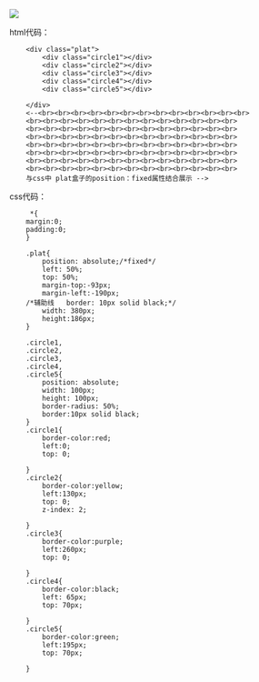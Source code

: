 ![](https://i.imgur.com/EUL5YOP.png)

html代码：

	
	    <div class="plat">
	    	<div class="circle1"></div>
	    	<div class="circle2"></div>
			<div class="circle3"></div>
			<div class="circle4"></div>
			<div class="circle5"></div>
	
	    </div>
		<--<br><br><br><br><br><br><br><br><br><br><br><br><br>
		<br><br><br><br><br><br><br><br><br><br><br><br><br>
		<br><br><br><br><br><br><br><br><br><br><br><br><br>
		<br><br><br><br><br><br><br><br><br><br><br><br><br>
		<br><br><br><br><br><br><br><br><br><br><br><br><br>
		<br><br><br><br><br><br><br><br><br><br><br><br><br>
		<br><br><br><br><br><br><br><br><br><br><br><br><br>
		<br><br><br><br><br><br><br><br><br><br><br><br><br>
		与css中 plat盒子的position：fixed属性结合展示 -->


css代码：

	     *{
		margin:0;
		padding:0;
		}
		
		.plat{
			position: absolute;/*fixed*/
			left: 50%;
			top: 50%;
			margin-top:-93px; 
			margin-left:-190px;
		/*辅助线	border: 10px solid black;*/
			width: 380px;
			height:186px;
		}
		
		.circle1,
		.circle2,
		.circle3,
		.circle4,
		.circle5{
			position: absolute;
			width: 100px;
			height: 100px;
			border-radius: 50%;
			border:10px solid black;
		}
		.circle1{
			border-color:red; 
			left:0;
			top: 0;
		
		}
		.circle2{
			border-color:yellow; 
			left:130px;
			top: 0;
			z-index: 2;
		
		}
		.circle3{
			border-color:purple; 
			left:260px;
			top: 0;
		
		}
		.circle4{
			border-color:black; 
			left: 65px;
			top: 70px;
		
		}
		.circle5{
			border-color:green; 
			left:195px;
			top: 70px;
		
		}